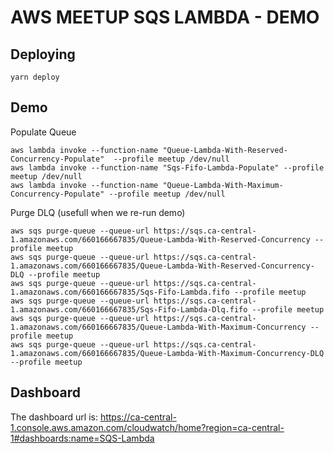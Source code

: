 # AWS MEETUP SQS LAMBDA - DEMO

## Deploying

```
yarn deploy
```

## Demo

Populate Queue

```
aws lambda invoke --function-name "Queue-Lambda-With-Reserved-Concurrency-Populate"  --profile meetup /dev/null
aws lambda invoke --function-name "Sqs-Fifo-Lambda-Populate" --profile meetup /dev/null
aws lambda invoke --function-name "Queue-Lambda-With-Maximum-Concurrency-Populate" --profile meetup /dev/null
```

Purge DLQ (usefull when we re-run demo)
```
aws sqs purge-queue --queue-url https://sqs.ca-central-1.amazonaws.com/660166667835/Queue-Lambda-With-Reserved-Concurrency --profile meetup
aws sqs purge-queue --queue-url https://sqs.ca-central-1.amazonaws.com/660166667835/Queue-Lambda-With-Reserved-Concurrency-DLQ --profile meetup
aws sqs purge-queue --queue-url https://sqs.ca-central-1.amazonaws.com/660166667835/Sqs-Fifo-Lambda.fifo --profile meetup
aws sqs purge-queue --queue-url https://sqs.ca-central-1.amazonaws.com/660166667835/Sqs-Fifo-Lambda-Dlq.fifo --profile meetup
aws sqs purge-queue --queue-url https://sqs.ca-central-1.amazonaws.com/660166667835/Queue-Lambda-With-Maximum-Concurrency --profile meetup
aws sqs purge-queue --queue-url https://sqs.ca-central-1.amazonaws.com/660166667835/Queue-Lambda-With-Maximum-Concurrency-DLQ --profile meetup

```

## Dashboard

The dashboard url is: https://ca-central-1.console.aws.amazon.com/cloudwatch/home?region=ca-central-1#dashboards:name=SQS-Lambda

